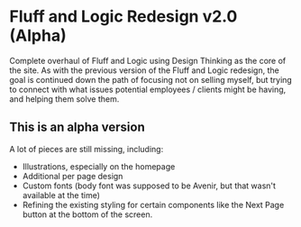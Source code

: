 # Fluff and Logic Redesign v2.0 (Alpha)
Complete overhaul of Fluff and Logic using Design Thinking as the core of the site. 
As with the previous version of the Fluff and Logic redesign, the goal is continued down the path of focusing
not on selling myself, but trying to connect with what issues potential employees / clients might be having, and
helping them solve them.

## This is an alpha version
A lot of pieces are still missing, including:
- Illustrations, especially on the homepage
- Additional per page design
- Custom fonts (body font was supposed to be Avenir, but that wasn't available at the time)
- Refining the existing styling for certain components like the Next Page button at the bottom of the screen.
